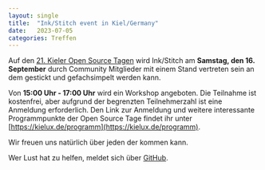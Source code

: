 ```yaml
---
layout: single
title:  "Ink/Stitch event in Kiel/Germany"
date:   2023-07-05
categories: Treffen
---
```

Auf den [21. Kieler Open Source Tagen](https://kielux.de/211) wird Ink/Stitch am **Samstag, den 16. September** durch Community Mitglieder mit einem Stand vertreten sein an dem gestickt und gefachsimpelt werden kann.

Von **15:00 Uhr - 17:00 Uhr** wird ein Workshop angeboten. Die Teilnahme ist kostenfrei, aber aufgrund der begrenzten Teilnehmerzahl ist eine Anmeldung erforderlich. Den Link zur Anmeldung und weitere interessante Programmpunkte der Open Source Tage findet ihr unter [https://kielux.de/programm](https://kielux.de/programm).

Wir freuen uns natürlich über jeden der kommen kann.

Wer Lust hat zu helfen, meldet sich über [GitHub](https://github.com/inkstitch/inkstitch/issues/2397).
